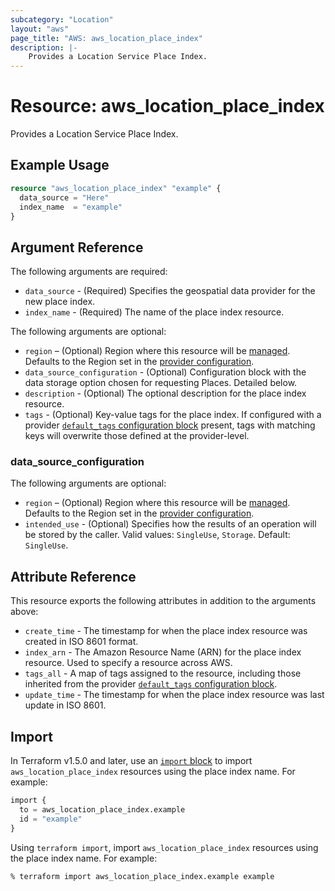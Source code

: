 ```yaml
---
subcategory: "Location"
layout: "aws"
page_title: "AWS: aws_location_place_index"
description: |-
    Provides a Location Service Place Index.
---
```


# Resource: aws_location_place_index

Provides a Location Service Place Index.

## Example Usage

```terraform
resource "aws_location_place_index" "example" {
  data_source = "Here"
  index_name  = "example"
}
```

## Argument Reference

The following arguments are required:

* `data_source` - (Required) Specifies the geospatial data provider for the new place index.
* `index_name` - (Required) The name of the place index resource.

The following arguments are optional:

* `region` – (Optional) Region where this resource will be [managed](https://docs.aws.amazon.com/general/latest/gr/rande.html#regional-endpoints). Defaults to the Region set in the [provider configuration](https://registry.terraform.io/providers/hashicorp/aws/latest/docs#aws-configuration-reference).
* `data_source_configuration` - (Optional) Configuration block with the data storage option chosen for requesting Places. Detailed below.
* `description` - (Optional) The optional description for the place index resource.
* `tags` - (Optional) Key-value tags for the place index. If configured with a provider [`default_tags` configuration block](https://registry.terraform.io/providers/hashicorp/aws/latest/docs#default_tags-configuration-block) present, tags with matching keys will overwrite those defined at the provider-level.

### data_source_configuration

The following arguments are optional:

* `region` – (Optional) Region where this resource will be [managed](https://docs.aws.amazon.com/general/latest/gr/rande.html#regional-endpoints). Defaults to the Region set in the [provider configuration](https://registry.terraform.io/providers/hashicorp/aws/latest/docs#aws-configuration-reference).
* `intended_use` - (Optional) Specifies how the results of an operation will be stored by the caller. Valid values: `SingleUse`, `Storage`. Default: `SingleUse`.

## Attribute Reference

This resource exports the following attributes in addition to the arguments above:

* `create_time` - The timestamp for when the place index resource was created in ISO 8601 format.
* `index_arn` - The Amazon Resource Name (ARN) for the place index resource. Used to specify a resource across AWS.
* `tags_all` - A map of tags assigned to the resource, including those inherited from the provider [`default_tags` configuration block](https://registry.terraform.io/providers/hashicorp/aws/latest/docs#default_tags-configuration-block).
* `update_time` - The timestamp for when the place index resource was last update in ISO 8601.

## Import

In Terraform v1.5.0 and later, use an [`import` block](https://developer.hashicorp.com/terraform/language/import) to import `aws_location_place_index` resources using the place index name. For example:

```terraform
import {
  to = aws_location_place_index.example
  id = "example"
}
```

Using `terraform import`, import `aws_location_place_index` resources using the place index name. For example:

```console
% terraform import aws_location_place_index.example example
```
